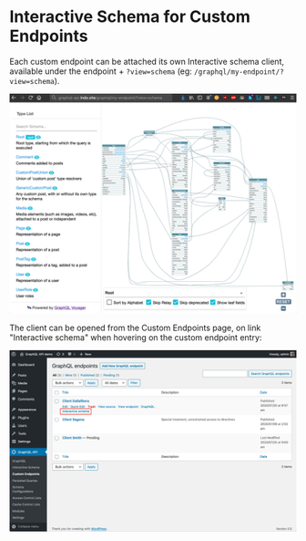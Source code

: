 # Interactive Schema for Custom Endpoints

Each custom endpoint can be attached its own Interactive schema client, available under the endpoint + `?view=schema` (eg: `/graphql/my-endpoint/?view=schema`).

![Custom endpoint's Interactive schema](../../images/custom-endpoint-interactive-schema.png "Custom endpoint's Interactive schema")

The client can be opened from the Custom Endpoints page, on link "Interactive schema" when hovering on the custom endpoint entry:

![Custom endpoint's link to the Interactive schema client](../../images/custom-endpoints-actions-interactive-schema.png "Custom endpoint's link to the Interactive schema client")
